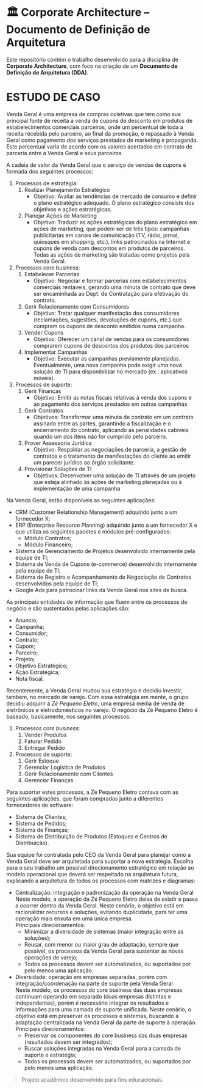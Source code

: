 # 🏛️ Corporate Architecture – Documento de Definição de Arquitetura

Este repositório contém o trabalho desenvolvido para a disciplina de **Corporate Architecture**, com foco na criação de um **Documento de Definição de Arquitetura (DDA)**.

# ESTUDO DE CASO

Venda Geral é uma empresa de compras coletivas que tem como sua principal fonte de receita a venda de cupons de desconto em produtos de estabelecimentos comerciais parceiros, onde um percentual de toda a receita recebida pelo parceiro, ao final da promoção, é repassado à Venda Geral como pagamento dos serviços prestados de marketing e propaganda. Este percentual varia de acordo com os valores acertados em contrato de parceria entre a Venda Geral e seus parceiros.

A cadeia de valor da Venda Geral que o serviço de vendas de cupons é formada dos seguintes processos: 

1. Processos de estratégia:  
   1. Realizar Planejamento Estratégico  
      * Objetivo: Avaliar as tendências de mercado de consumo e definir o plano estratégico adequado. O plano estratégico consiste dos objetivos e ações estratégicas.  
   2. Planejar Ações de Marketing  
      * Objetivo: Traduzir as ações estratégicas do plano estratégico em ações de marketing, que podem ser de três tipos: campanhas publicitárias em canais de comunicação (TV, rádio, jornal, quiosques em shopping, etc.), links patrocinados na Internet e cupons de venda com descontos em produtos de parceiros. Todas as ações de marketing são tratadas como projetos pela Venda Geral.  
2. Processos core business:  
   1. Estabelecer Parcerias  
      * Objetivo: Negociar e formar parcerias com estabelecimentos comerciais rentáveis, gerando uma minuta de contrato que deve ser encaminhada ao Dept. de Contratação para efetivação do contrato.  
   2. Gerir Relacionamento com Consumidores  
      * Objetivo: Tratar qualquer manifestação dos consumidores (reclamações, sugestões, devoluções de cupons, etc.) que compram os cupons de desconto emitidos numa campanha.  
   3. Vender Cupons  
      * Objetivo: Oferecer um canal de vendas para os consumidores comprarem cupons de descontos dos produtos dos parceiros  
   4. Implementar Campanhas  
      * Objetivo: Executar as campanhas previamente planejadas. Eventualmente, uma nova campanha pode exigir uma nova solução de TI para disponibilizar no mercado (ex.: aplicativos móveis).  
3. Processos de suporte:  
   1. Gerir Finanças  
      * Objetivo: Emitir as notas fiscais relativas à venda dos cupons e ao pagamento dos serviços prestados em outras campanhas  
   2. Gerir Contratos  
      * Objetivos: Transformar uma minuta de contrato em um contrato assinado entre as partes, garantindo a fiscalização e o encerramento do contrato, aplicando as penalidades cabíveis quando um dos itens não for cumprido pelo parceiro.  
   3. Prover Assessoria Jurídica  
      * Objetivo: Respaldar as negociações de parceria, a gestão de contratos e o tratamento de manifestações do cliente ao emitir um parecer jurídico ao órgão solicitante.  
   4. Provisionar Soluções de TI  
      * Objetivos: Desenvolver uma solução de TI através de um projeto que esteja alinhado às ações de marketing planejadas ou à implementação de uma campanha 

Na Venda Geral, estão disponíveis as seguintes aplicações: 

* CRM (Customer Relationship Management) adquirido junto a um fornecedor X;  
* ERP (Enterprise Resource Planning) adquirido junto a um fornecedor X e que utiliza os seguintes pacotes e módulos pré-configurados:  
  * Módulo Contratos;  
  * Módulo Financeiro;  
* Sistema de Gerenciamento de Projetos desenvolvido internamente pela equipe de TI;  
* Sistema de Venda de Cupons (e-commerce) desenvolvido internamente pela equipe de TI;  
* Sistema de Registro e Acompanhamento de Negociação de Contratos desenvolvidos pela equipe de TI;  
* Google Ads para patrocinar links da Venda Geral nos sites de busca.

As principais entidades de informação que fluem entre os processos de negócio e são sustentados pelas aplicações são: 

* Anúncio;  
* Campanha;  
* Consumidor;  
* Contrato;  
* Cupom;  
* Parceiro;  
* Projeto;  
* Objetivo Estratégico;  
* Ação Estratégica;  
* Nota fiscal.

Recentemente, a Venda Geral mudou sua estratégia e decidiu investir, também, no mercado de varejo. Com essa estratégia em mente, o grupo decidiu adquirir a *Zé Pequeno Eletro*, uma empresa média de venda de eletrônicos e eletrodomésticos no varejo. O negócio da Zé Pequeno Eletro é baseado, basicamente, nos seguintes processos:

1. Processos *core business*:  
   1. Vender Produtos  
   2. Faturar Pedido  
   3. Entregar Pedido   
2. Processos de suporte:  
   1. Gerir Estoque  
   2. Gerenciar Logística de Produtos  
   3. Gerir Relacionamento com Clientes  
   4. Gerenciar Finanças

Para suportar estes processos, a Zé Pequeno Eletro contava com as seguintes aplicações, que foram compradas junto a diferentes fornecedores de software:

* Sistema de Clientes;  
* Sistema de Pedidos;  
* Sistema de Finanças;  
* Sistema de Distribuição de Produtos (Estoques e Centros de Distribuição).

Sua equipe foi contratada pelo CEO da Venda Geral para planejar como a Venda Geral deve ser arquitetada para suportar a nova estratégia. Escolha para o seu trabalho um possível direcionamento estratégico em relação ao modelo operacional que deverá ser respeitado na arquitetura futura, explicando a arquitetura de todos os processos com matrizes e diagramas:

* Centralização: integração e padronização da operação na Venda Geral  
  Neste modelo, a operação da Zé Pequeno Eletro deixa de existir e passa a ocorrer dentro da Venda Geral. Neste cenário, o objetivo está em racionalizar recursos e soluções, evitando duplicidade, para ter uma operação mais enxuta em uma única empresa.  
  Principais direcionamentos:  
  * Minimizar a diversidade de sistemas (maior integração entre as soluções);  
  * Reusar, com menor ou maior grau de adaptação, sempre que possível, os processos da Venda Geral para sustentar as novas operações de varejo;  
  * Todos os processos devem ser automatizados, ou suportados por pelo menos uma aplicação.  
* Diversidade: operação em empresas separadas, porém com integração/coordenação na parte de suporte pela Venda Geral  
  Neste modelo, os processos do core business das duas empresas continuam operando em separado (duas empresas distintas e independentes), porém é necessário integrar os resultados e informações para uma camada de suporte unificada. Neste cenário, o objetivo está em preservar os processos e sistemas, buscando a adaptação centralizada na Venda Geral da parte de suporte à operação.  
  Principais direcionamentos:  
  * Preservar os componentes do core business das duas empresas (resultados devem ser integrados);  
  * Buscar soluções integradas na Venda Geral para a camada de suporte e estratégia;  
  * Todos os processos devem ser automatizados, ou suportados por pelo menos uma aplicação.

> Projeto acadêmico desenvolvido para fins educacionais.

